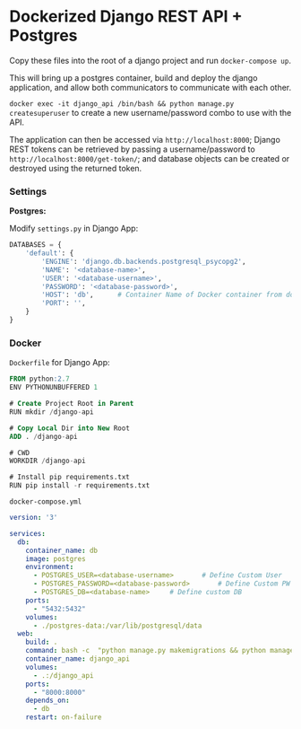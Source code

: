 # Dockerized Django REST API + Postgres

Copy these files into the root of a django project and run `docker-compose up`.

This will bring up a postgres container, build and deploy the django application, and allow both communicators to communicate with each other.

`docker exec -it django_api /bin/bash && python manage.py createsuperuser` to create a new username/password combo to use with the API.

The application can then be accessed via `http://localhost:8000`; Django REST tokens can be retrieved by passing a username/password to `http://localhost:8000/get-token/`; and database objects can be created or destroyed using the returned token.


### Settings

**Postgres:**

Modify `settings.py` in Django App:

```py
DATABASES = {
    'default': {
        'ENGINE': 'django.db.backends.postgresql_psycopg2',
        'NAME': '<database-name>',
        'USER': '<database-username>',
        'PASSWORD': '<database-password>',
        'HOST': 'db',      # Container Name of Docker container from docker-compose.yml
        'PORT': '',
    }
}
```


### Docker

`Dockerfile` for Django App:

```sql
FROM python:2.7
ENV PYTHONUNBUFFERED 1

# Create Project Root in Parent
RUN mkdir /django-api

# Copy Local Dir into New Root
ADD . /django-api

# CWD
WORKDIR /django-api

# Install pip requirements.txt
RUN pip install -r requirements.txt
```

`docker-compose.yml`

```yaml
version: '3'

services:
  db:
    container_name: db
    image: postgres
    environment:
      - POSTGRES_USER=<database-username>       # Define Custom User
      - POSTGRES_PASSWORD=<database-password>       # Define Custom PW
      - POSTGRES_DB=<database-name>     # Define custom DB
    ports:
      - "5432:5432"
    volumes:
      - ./postgres-data:/var/lib/postgresql/data
  web:
    build: .
    command: bash -c  "python manage.py makemigrations && python manage.py migrate && python manage.py runserver 0.0.0.0:8000"
    container_name: django_api
    volumes:
      - .:/django_api
    ports:
      - "8000:8000"
    depends_on:
      - db
    restart: on-failure
```
